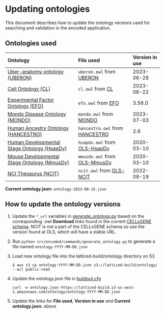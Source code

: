 Updating ontologies
=========================

This document describes how to update the ontology versions used for searching and validation in the encoded application.

Ontologies used
---------------- 

| Ontology |  File used | Version in use |
|:--|:--|:--|
| [Uber-anatomy ontology (UBERON)] | `uberon.owl` from [UBERON] | 2023-06-28 |
| [Cell Ontology (CL)] | `cl.owl` from [CL] | 2023-06-22 |
| [Experimental Factor Ontology (EFO)] | `efo.owl` from [EFO] | 3.56.0 |
| [Mondo Disease Ontology (MONDO)] | `mondo.owl` from [MONDO] | 2023-07-03 |
| [Human Ancestry Ontology (HANCESTRO)] | `hancestro.owl` from [HANCESTRO] | 2.6 |
| [Human Developmental Stage Ontology (HsapDv)] | `hsapdv.owl` from [OLS-HsapDv] | 2020-03-10 |
| [Mouse Developmental Stage Ontology (MmusDv)] | `mmusdv.owl` from [OLS-MmusDv] | 2020-03-10 |
| [NCI Thesaurus (NCIT)] | `ncit.owl` from [OLS-NCIT] | 2022-08-19 |

**Current ontology.json:** `ontology-2023-08-15.json`

How to update the ontology versions
---------------- 

1. Update the `*_url` variables in [generate_ontology.py] based on the corresponding .owl **Download** links found in the current [CELLxGENE schema]. NCIT is not a part of the CELLxGENE schema so use the version found at OLS, which will have a stable URL.

2. Run `python src/encoded/commands/generate_ontology.py` to generate a file named `ontology-YYYY-MM-DD.json`

3. Load new ontology file into the latticed-build/ontology directory on S3

	`$ aws s3 cp ontology-YYYY-MM-DD.json s3://latticed-build/ontology/ --acl public-read`

4. Update the ontology.json file in [buildout.cfg]

	`curl -o ontology.json https://latticed-build.s3-us-west-2.amazonaws.com/ontology/ontology-YYYY-MM-DD.json`

5. Update the links for **File used**, **Version in use** and **Current ontology.json:** above


[Uber-anatomy ontology (UBERON)]: http://obophenotype.github.io/uberon/
[UBERON]: https://github.com/obophenotype/uberon/releases/tag/v2023-06-28
[Cell Ontology (CL)]: https://github.com/obophenotype/cell-ontology
[CL]: https://github.com/obophenotype/cell-ontology/releases/tag/v2023-06-22
[Experimental Factor Ontology (EFO)]: http://www.ebi.ac.uk/efo
[EFO]: https://github.com/EBISPOT/efo/releases/tag/v3.56.0
[Mondo Disease Ontology (MONDO)]: http://obofoundry.org/ontology/mondo.html
[MONDO]: https://github.com/monarch-initiative/mondo/releases/tag/v2023-07-03
[Human Ancestry Ontology (HANCESTRO)]: https://github.com/EBISPOT/ancestro
[HANCESTRO]: https://github.com/EBISPOT/hancestro/tree/2.6
[Human Developmental Stage Ontology (HsapDv)]: https://github.com/obophenotype/developmental-stage-ontologies/wiki/HsapDv
[OLS-HsapDv]: https://www.ebi.ac.uk/ols4/ontologies/hsapdv
[Mouse Developmental Stage Ontology (MmusDv)]: https://github.com/obophenotype/developmental-stage-ontologies/wiki/MmusDv
[OLS-MmusDv]: https://www.ebi.ac.uk/ols4/ontologies/mmusdv
[NCI Thesaurus (NCIT)]: https://github.com/NCI-Thesaurus/thesaurus-obo-edition
[OLS-NCIT]: https://www.ebi.ac.uk/ols4/ontologies/ncit
[generate_ontology.py]: ../commands/generate_ontology.py#L302
[CELLxGENE schema]: https://github.com/chanzuckerberg/single-cell-curation/tree/main/schema
[buildout.cfg]: ../../../buildout.cfg#L202
